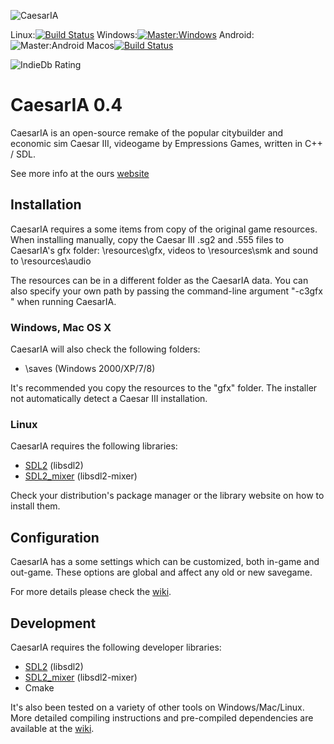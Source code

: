 ![CaesarIA](https://bitbucket-assetroot.s3.amazonaws.com/c/photos/2013/Nov/12/caesaria-logo-3368332030-11_avatar.png)

Linux:[![Build Status](https://travis-ci.org/dalerank/caesaria-game.svg?branch=master)](https://travis-ci.org/dalerank/caesaria-game) Windows:[![Master:Windows](https://travis-ci.org/dalerank/caesaria-game.svg?branch=windows-build)](https://travis-ci.org/dalerank/caesaria-game) Android:![Master:Android]() Macos[![Build Status](https://travis-ci.org/dalerank/caesaria-game.svg?branch=macos-build)](https://travis-ci.org/dalerank/caesaria-game)

![IndieDb Rating](http://button.indiedb.com/popularity/medium/games/27823.png)

# CaesarIA 0.4

CaesarIA is an open-source remake of the popular
citybuilder and economic sim Caesar III, videogame by
Empressions Games, written in C++ / SDL.

See more info at the ours [website](https://bitbucket.org/dalerank/caesaria/wiki/Home)

## Installation

CaesarIA requires a some items from copy of the original game resources.
When installing manually, copy the Caesar III .sg2 and .555 files to 
CaesarIA's gfx folder: <game directory>\resources\gfx, 
videos to <game directory>\resources\smk and sound to <game directory>\resources\audio

The resources can be in a different folder as the CaesarIA data.
You can also specify your own path by passing the command-line
argument "-c3gfx <path to CaesarIII folder>" when running CaesarIA.

### Windows, Mac OS X

CaesarIA will also check the following folders:

- <game directory>\saves (Windows 2000/XP/7/8)

It's recommended you copy the resources to the "gfx" folder.
The installer not automatically detect a Caesar III installation.

### Linux

CaesarIA requires the following libraries:

- [SDL2](http://www.libsdl.org) (libsdl2)
- [SDL2_mixer](http://www.libsdl.org/projects/SDL_mixer/) (libsdl2-mixer)

Check your distribution's package manager or the library
website on how to install them.

## Configuration

CaesarIA has a some settings which can be
customized, both in-game and out-game. These options are global
and affect any old or new savegame.

For more details please check the [wiki](https://bitbucket.org/dalerank/caesaria/wiki/Configuration%20files).

## Development

CaesarIA requires the following developer libraries:

- [SDL2](http://www.libsdl.org) (libsdl2)
- [SDL2_mixer](http://www.libsdl.org/projects/SDL_mixer/) (libsdl2-mixer)
- Cmake

It's also been tested on a variety of other tools on
Windows/Mac/Linux. More detailed compiling instructions
and pre-compiled dependencies are available at the [wiki](https://bitbucket.org/dalerank/caesaria/wiki/Compiling).